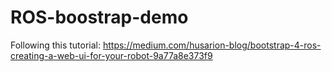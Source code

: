 # ROS-boostrap-demo
Following this tutorial:  https://medium.com/husarion-blog/bootstrap-4-ros-creating-a-web-ui-for-your-robot-9a77a8e373f9
